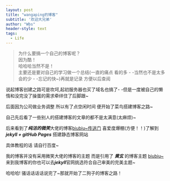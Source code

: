 ```yaml
---
layout: post
title: "wangaping的博客"
subtitle: '欢迎大兄弟'
author: "Wbs"
header-style: text
tags:
  - Life
---
```



 > 为什么要搞一个自己的博客呢？  <br/>
  因为酷！<br/>
 哈哈哈当然不是！<br/>
 主要还是要对自己的学习做一个总结(一直的痛点 看的多 - -当然也不是太多 会的少 - -忘记的快~)再就是记录 方便以后查阅
 
 
 说起博客创建之路可是坎坷,起初服务器也买了域名也搞了- -但是一度被自己的懒惰和没完没了操蛋的需求牵绊住了后脚跟~
 
 后面因为公司做业务调整 所以有了点空闲时间 便开始了菜鸟搭建博客之路~
 
 自己先后看了一些别人的搭建博客的文章的都不是太满意(太麻烦)~
 
 后来看到了***纯洁的微笑***大佬的博客[biubiu~传送门](http://www.ityouknow.com) 喜爱度爆棚(方便！！)了解到 ***jekyll + gitHub Pages*** 搭建静态博客网站 <br/>
 
 具体教程的话 请自行百度~
 
 我的博客并没有采用微笑大佬的博客的主题 而是引用了 
 ***黄玄*** 的博客主题 [biubiu~](http://huangxuan.me/)
 来到我博客的你也可以去***jekyll***官网挑选符合自己审美的完美主题~
 
 哈哈哈! 骚话话话话说完了~那就开始了二狗子的博客之路！
 
 
 
 
 
 

